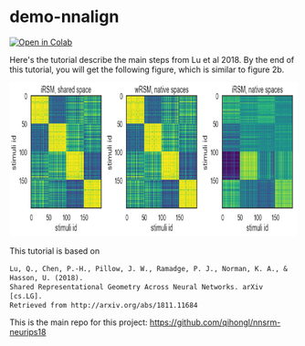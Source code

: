 # demo-nnalign

<a href="https://colab.research.google.com/github/qihongl/demo-nnalign/blob/master/demo-nnalign.ipynb"><img src="https://colab.research.google.com/assets/colab-badge.svg" alt="Open in Colab" title="Open and Execute in Google Colaboratory"></a>

Here's the tutorial describe the main steps from Lu et al 2018. By the end of this tutorial, you will get the following figure, which is similar to figure 2b. 

<img src="https://github.com/qihongl/demo-nnalign/blob/master/imgs/3rsms.png" alt="3RSMS" height=270px>


This tutorial is based on 
```
Lu, Q., Chen, P.-H., Pillow, J. W., Ramadge, P. J., Norman, K. A., & Hasson, U. (2018). 
Shared Representational Geometry Across Neural Networks. arXiv [cs.LG]. 
Retrieved from http://arxiv.org/abs/1811.11684
```
This is the main repo for this project: https://github.com/qihongl/nnsrm-neurips18

